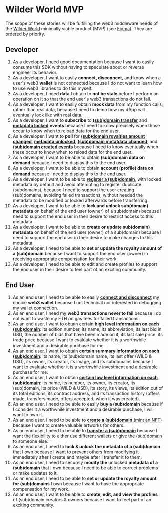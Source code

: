 # Wilder World MVP

The scope of these stories will be fulfilling the web3 middleware needs of the [Wilder World](https://www.wilderworld.com/) minimally viable product (MVP) (see [Figma](https://www.figma.com/file/5bOkQKkrQ2jCZR6N3oUCMj/ZNS-Front-End?node-id=3151%3A12)). They are ordered by priority.

## Developer

1. As a developer, I need good documentation because I want to easily consume this SDK without having to speculate about or reverse engineer its behavior.
2. As a developer, I want to easily **connect, disconnect**, and know when a user's web3 **wallet** is not connected because I do not want to learn how to use web3 libraries to do this myself.
3. As a developer, I need **data** I obtain to **not be stale** before I perform an operation on it so that the end user's web3 transactions do not fail.
4. As a developer, I want to easily obtain **mock data** from my function calls, rather than real data, because I need to demo how my dApp will eventually look like with real data.
5. As a developer, I want to **subscribe** to [**(sub)domain transfer**](https://github.com/zer0-os/zNS-subgraph/blob/f8969a60f2ad10f811fb36ff56a14f8b5b3af5ec/src/mapping.ts#L4) and [**metadata locked**](https://github.com/zer0-os/zNS-subgraph/blob/f8969a60f2ad10f811fb36ff56a14f8b5b3af5ec/src/mapping.ts#L5) **events** because I need to know precisely when those occur to know when to reload data for the end user.
6. As a developer, I want to **poll** for [**(sub)domain royalties amount changed**](https://github.com/zer0-os/zNS-subgraph/blob/f8969a60f2ad10f811fb36ff56a14f8b5b3af5ec/src/mapping.ts#L8), [**metadata unlocked**](https://github.com/zer0-os/zNS-subgraph/blob/f8969a60f2ad10f811fb36ff56a14f8b5b3af5ec/src/mapping.ts#L6), [**(sub)domain metatdata changed**](https://github.com/zer0-os/zNS-subgraph/blob/f8969a60f2ad10f811fb36ff56a14f8b5b3af5ec/src/mapping.ts#L7), and [**(sub)domain created events**](https://github.com/zer0-os/zNS-subgraph/blob/f8969a60f2ad10f811fb36ff56a14f8b5b3af5ec/src/mapping.ts#L3) because I need to know eventually when these occur to know when to reload data for the end user.
7. As a developer, I want to be able to obtain **(sub)domain data on demand** because I need to display this to the end user.
8. As a developer, I want to be able to obtain **account (profile) data on demand** because I need to display this to the end user.
9. As a developer, I want to be able to [**register a (sub)domain**](https://github.com/zer0-os/zNS/blob/340c03160e71539128111b7210fb7d6048793463/docs/integration/v1.1/BasicController.json#L126), with locked metadata by default and avoid attempting to register duplicate (subdomains), because I need to support the user creating (sub)domains, avoiding failed transactions, without needed the metadata to be modified or locked afterwards before transferring.
10. As a developer, I want to be able to **lock and unlock sub(domain) metadata** on behalf of the end user (owner) of a sub(domain) because I need to support the end user in their desire to restrict access to this metadata.
11. As a developer, I want to be able to **create or update sub(domain) metadata** on behalf of the end user (owner) of a sub(domain) because I need to support the end user in their desire to make changes to this metadata.
12. As a developer, I need to be able to **set or update the royalty amount of a (sub)domain** because I want to support the end user (owner) in receiving appropriate compensation for their work. 
13. As a developer, I need to be able to edit and create profiles to support the end user in their desire to feel part of an exciting community.

## End User

1. As an end user, I need to be able to easily [**connect and disconnect**](https://www.figma.com/file/5bOkQKkrQ2jCZR6N3oUCMj/ZNS-Front-End?node-id=3151%3A908) my choice **web3 wallet** because I not technical nor interested in debugging my wallet connection.
2. As an end user, I need my **web3 transactions never to fail** because I do not want to waste my ETH on gas fees for failed transactions.
3. As an end user, I want to obtain certain [**high level information on each (sub)domain**](https://www.figma.com/file/5bOkQKkrQ2jCZR6N3oUCMj/ZNS-Front-End?node-id=3151%3A861): its edition number, its name, its abbreviation, its last bid in USD, the number of bids that have been made on it, its last sale price, its trade price because I want to evaluate whether it is a worthwhile investment and a desirable purchase for me.
4. As an end user, I want to obtain [**certain summary information on each (sub)domain**](https://www.figma.com/file/5bOkQKkrQ2jCZR6N3oUCMj/ZNS-Front-End?node-id=3184%3A18537): its name, its (sub)domain name, its last offer (WILD & USD), its owner, its creator, its image, and its subdomains because I want to evaluate whether it is a worthwhile investment and a desirable purchase for me.
5. As an end user, I want to obtain [**certain low level information on each (sub)domain**](https://www.figma.com/file/5bOkQKkrQ2jCZR6N3oUCMj/ZNS-Front-End?node-id=3151%3A1149): its name, its number, its owner, its creator, its (sub)domain, its price (WILD & USD), its story, its views, its edition out of its total editions, its contract address, and its transaction history (offers made, transfers made, offers accepted, when it was created).
6. As an end user, I need to be able to easily **buy a (sub)domain** because if I consider it a worthwhile investment and a desirable purchase, I will want to own it.
8. As an end user, I need to be able to [**create a (sub)domain** (mint an NFT)](https://www.figma.com/file/5bOkQKkrQ2jCZR6N3oUCMj/ZNS-Front-End?node-id=3151%3A1731) because I want to create valuable artworks for others.
9. As an end user, I need to be able to [**transfer a (sub)domain**](https://www.figma.com/file/5bOkQKkrQ2jCZR6N3oUCMj/ZNS-Front-End?node-id=3151%3A1539) because I want the flexibility to either use different wallets or give the (sub)domain to someone else.
10.  As an end user, I need to **lock & unlock the metadata of a (sub)domain** that I own because I want to prevent others from modifying it immediately after I create and maybe after I transfer it to them.
11. As an end user, I need to securely **modify the** unlocked **metadata of a (sub)domain** that I own because I need to be able to correct problems or make updates to it.
12. As an end user, I need to be able to **set or update the royalty amount for (sub)domains** I own because I want to have the appropriate compensation for my work. 
13. As an end user, I want to be able to **create, edit, and view the profiles** of (sub)domain creators & owners because I want to feel part of an exciting community.


